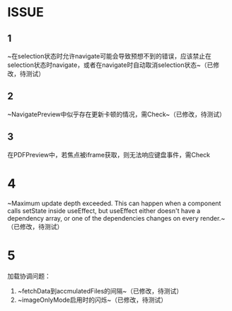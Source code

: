 # ISSUE


## 1 

~在selection状态时允许navigate可能会导致预想不到的错误，应该禁止在selection状态时navigate，或者在navigate时自动取消selection状态~（已修改，待测试）

## 2

~NavigatePreview中似乎存在更新卡顿的情况，需Check~（已修改，待测试）

## 3

在PDFPreview中，若焦点被iframe获取，则无法响应键盘事件，需Check

# 4

~Maximum update depth exceeded. This can happen when a component calls setState inside useEffect, but useEffect either doesn't have a dependency array, or one of the dependencies changes on every render.~（已修改，待测试）

# 5

加载协调问题：

1. ~fetchData到accmulatedFiles的间隔~（已修改，待测试）
2. ~imageOnlyMode启用时的闪烁~（已修改，待测试）
